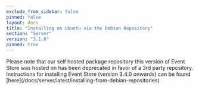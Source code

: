```yaml
---
exclude_from_sidebar: false
pinned: false
layout: docs
title: "Installing on Ubuntu via the Debian Repository"
section: "Server"
version: "3.1.0"
pinned: true
---
```


<span class="note--warning">
Please note that our self hosted package repository this version of Event Store was hosted on has been deprecated in favor of a 3rd party repository.
Instructions for installing Event Store (version 3.4.0 onwards) can be found [here](/docs/server/latest/installing-from-debian-repositories)
</span>